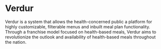 # Verdur

Verdur is a system that allows the health-concerned public a platform for highly customizable, filterable menus and inbuilt meal plan functionality. Through a franchise model focused on health-based meals, Verdur aims to revolutionize the outlook and availability of health-based meals throughout the nation.

